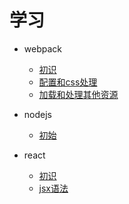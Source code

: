 # 学习

* webpack
    - [初识](learn-webpack/1.first.md)
    - [配置和css处理](learn-webpack/2.config_css.md)
    - [加载和处理其他资源](learn-webpack/3.load_other.md)

* nodejs
    - [初始](learn-nodejs/1.first.md)

* react
    - [初识](learn-react/1.first.md)
    - [jsx语法](learn-react/2.jsx.md)